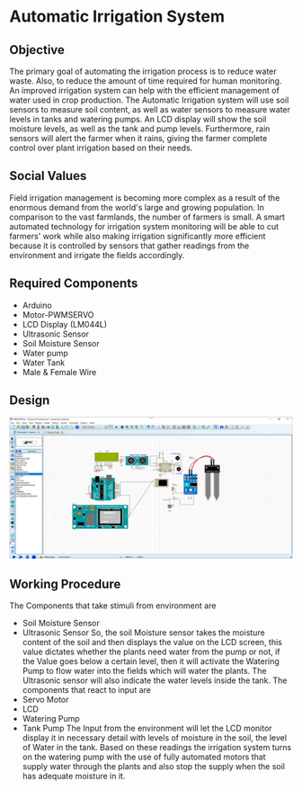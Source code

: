 
# Automatic Irrigation System

## Objective 
The primary goal of automating the irrigation process is to reduce water waste. Also, to reduce the amount of time required for human monitoring. An improved irrigation system can help with the efficient management of water used in crop production. The Automatic Irrigation system will use soil sensors to measure soil content, as well as water sensors to measure water levels in tanks and watering pumps. An LCD display will show the soil moisture levels, as well as the tank and pump levels. Furthermore, rain sensors will alert the farmer when it rains, giving the farmer complete control over plant irrigation based on their needs.
## Social Values
Field irrigation management is becoming more complex as a result of the enormous demand from the world's large and growing population. In comparison to the vast farmlands, the number of farmers is small. A smart automated technology for irrigation system monitoring will be able to cut farmers' work while also making irrigation significantly more efficient because it is controlled by sensors that gather readings from the environment and irrigate the fields accordingly.
## Required Components
- Arduino 
- Motor-PWMSERVO 
- LCD Display (LM044L) 
- Ultrasonic Sensor 
- Soil Moisture Sensor 
- Water pump
- Water Tank 
- Male & Female Wire
## Design
![Screenshot](Design.jpg)
## Working Procedure
The Components that take stimuli from environment are
 - Soil Moisture Sensor 
 - Ultrasonic Sensor
So, the soil Moisture sensor takes the moisture content of the soil and then displays the value on the LCD screen, this value dictates whether the plants need water from the pump or not, if the Value goes below a certain level, then it will activate the Watering Pump to flow water into the fields which will water the plants. The Ultrasonic sensor will also indicate the water levels inside the tank.
The components that react to input are 
- Servo Motor 
- LCD 
- Watering Pump
- Tank Pump
The Input from the environment will let the LCD monitor display it in necessary detail with levels of moisture in the soil, the level of Water in the tank. Based on these readings the irrigation system turns on the watering pump with the use of fully automated motors that supply water through the plants and also stop the supply when the soil has adequate moisture in it.



